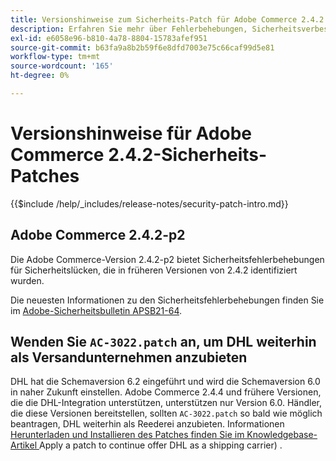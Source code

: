 ```yaml
---
title: Versionshinweise zum Sicherheits-Patch für Adobe Commerce 2.4.2
description: Erfahren Sie mehr über Fehlerbehebungen, Sicherheitsverbesserungen und andere sicherheitsbezogene Updates in den Sicherheits-Patch-Versionen für Adobe Commerce 2.4.2.
exl-id: e6058e96-b810-4a78-8804-15783afef951
source-git-commit: b63fa9a8b2b59f6e8dfd7003e75c66caf99d5e81
workflow-type: tm+mt
source-wordcount: '165'
ht-degree: 0%

---
```



# Versionshinweise für Adobe Commerce 2.4.2-Sicherheits-Patches

{{$include /help/_includes/release-notes/security-patch-intro.md}}

## Adobe Commerce 2.4.2-p2

Die Adobe Commerce-Version 2.4.2-p2 bietet Sicherheitsfehlerbehebungen für Sicherheitslücken, die in früheren Versionen von 2.4.2 identifiziert wurden.

Die neuesten Informationen zu den Sicherheitsfehlerbehebungen finden Sie im [Adobe-Sicherheitsbulletin APSB21-64](https://helpx.adobe.com/security/products/magento/apsb21-64.html).

## Wenden Sie `AC-3022.patch` an, um DHL weiterhin als Versandunternehmen anzubieten

DHL hat die Schemaversion 6.2 eingeführt und wird die Schemaversion 6.0 in naher Zukunft einstellen. Adobe Commerce 2.4.4 und frühere Versionen, die die DHL-Integration unterstützen, unterstützen nur Version 6.0. Händler, die diese Versionen bereitstellen, sollten `AC-3022.patch` so bald wie möglich beantragen, DHL weiterhin als Reederei anzubieten. Informationen [ Herunterladen und Installieren des Patches finden Sie im Knowledgebase-Artikel ](https://support.magento.com/hc/en-us/articles/7707818131597-Apply-a-patch-to-continue-offering-DHL-as-shipping-carrier)Apply a patch to continue offer DHL as a shipping carrier) .
